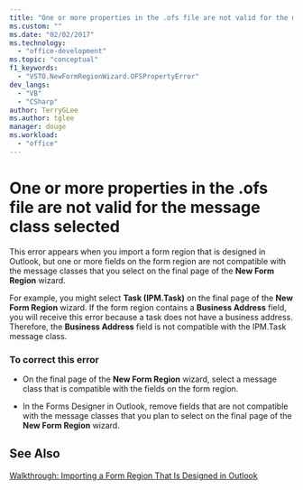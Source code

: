```yaml
---
title: "One or more properties in the .ofs file are not valid for the message class selected | Microsoft Docs"
ms.custom: ""
ms.date: "02/02/2017"
ms.technology: 
  - "office-development"
ms.topic: "conceptual"
f1_keywords: 
  - "VSTO.NewFormRegionWizard.OFSPropertyError"
dev_langs: 
  - "VB"
  - "CSharp"
author: TerryGLee
ms.author: tglee
manager: douge
ms.workload: 
  - "office"
---
```

# One or more properties in the .ofs file are not valid for the message class selected
  This error appears when you import a form region that is designed in Outlook, but one or more fields on the form region are not compatible with the message classes that you select on the final page of the **New Form Region** wizard.  
  
 For example, you might select **Task (IPM.Task)** on the final page of the **New Form Region** wizard. If the form region contains a **Business Address** field, you will receive this error because a task does not have a business address. Therefore, the **Business Address** field is not compatible with the IPM.Task message class.  
  
### To correct this error  
  
-   On the final page of the **New Form Region** wizard, select a message class that is compatible with the fields on the form region.  
  
-   In the Forms Designer in Outlook, remove fields that are not compatible with the message classes that you plan to select on the final page of the **New Form Region** wizard.  
  
## See Also  
 [Walkthrough: Importing a Form Region That Is Designed in Outlook](../vsto/walkthrough-importing-a-form-region-that-is-designed-in-outlook.md)  
  
  